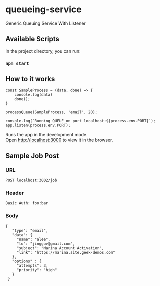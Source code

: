 # queueing-service
Generic Queuing Service With Listener


## Available Scripts

In the project directory, you can run:

### `npm start`

## How to it works
```
const SampleProcess = (data, done) => {
    console.log(data)
    done();
}

processQueue(SampleProcess, 'email', 20);

console.log(`Running QUEUE on port localhost:${process.env.PORT}`);
app.listen(process.env.PORT);
```

Runs the app in the development mode.<br>
Open [http://localhost:3000](http://localhost:3000) to view it in the browser.

## Sample Job Post

### URL
```
POST localhost:3002/job
```

### Header
```
Basic Auth: foo:bar
```

### Body
```
{
   "type": "email",
   "data": {
     "name": "alee",
     "to": "jinggov@gmail.com",
     "subject": "Marina Account Activation",
     "link": "https://marina.site.geek-demos.com"
   },
   "options" : {
     "attempts": 3,
     "priority": "high"
   }
 }
 ```